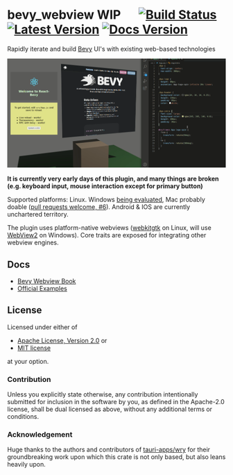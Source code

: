 # bevy_webview WIP &emsp; [![Build Status]][actions] [![Latest Version]][crates.io] [![Docs Version]][docs]

[build status]: https://img.shields.io/github/workflow/status/blaind/bevy_webview/test
[actions]: https://github.com/blaind/bevy_webview/actions?query=branch%3Amain
[latest version]: https://img.shields.io/crates/v/bevy_webview.svg
[crates.io]: https://crates.io/crates/bevy_webview
[docs version]: https://docs.rs/bevy_webview/badge.svg
[docs]: https://docs.rs/bevy_webview

Rapidly iterate and build [Bevy](https://bevyengine.org/) UI's with existing web-based technologies

![Example](assets/bevy_webview.png)

**It is currently very early days of this plugin, and many things are broken (e.g. keyboard input, mouse interaction except for primary button)**

Supported platforms: Linux. Windows [being evaluated](https://github.com/blaind/bevy_webview/issues/7), Mac probably doable ([pull requests welcome, #6](https://github.com/blaind/bevy_webview/issues/6)). Android & IOS are currently unchartered territory.

The plugin uses platform-native webviews ([webkitgtk](https://webkitgtk.org/) on Linux, will use [WebView2](https://developer.microsoft.com/en-us/microsoft-edge/webview2/) on Windows). Core traits are exposed for integrating other webview engines.

## Docs

- [Bevy Webview Book](https://blaind.github.io/bevy_webview_book/)
- [Official Examples](https://github.com/blaind/bevy_webview/tree/latest/examples)

## License

Licensed under either of

- <a href="LICENSE-APACHE">Apache License, Version 2.0</a> or
- <a href="LICENSE-MIT">MIT license</a>

at your option.

### Contribution

Unless you explicitly state otherwise, any contribution intentionally submitted
for inclusion in the software by you, as defined in the Apache-2.0 license, shall be dual licensed as above, without any additional terms or conditions.

### Acknowledgement

Huge thanks to the authors and contributors of [tauri-apps/wry](https://github.com/tauri-apps/wry) for their groundbreaking work upon which this crate is not only based, but also leans heavily upon.

